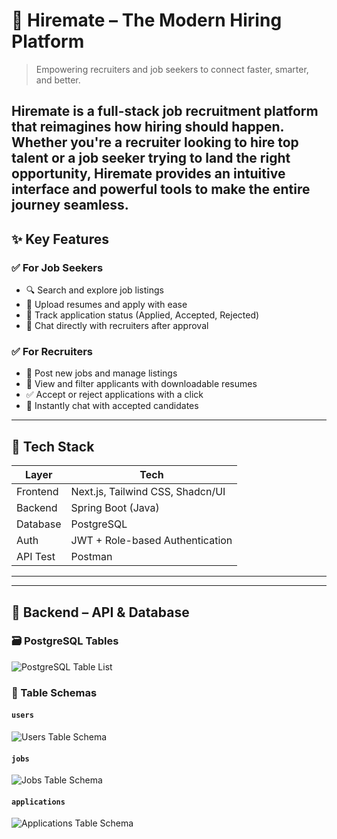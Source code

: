 # 💼 Hiremate – The Modern Hiring Platform

> Empowering recruiters and job seekers to connect faster, smarter, and better.

Hiremate is a full-stack job recruitment platform that reimagines how hiring should happen. Whether you're a recruiter looking to hire top talent or a job seeker trying to land the right opportunity, Hiremate provides an intuitive interface and powerful tools to make the entire journey seamless.
---

## ✨ Key Features

### ✅ For Job Seekers
- 🔍 Search and explore job listings
- 📄 Upload resumes and apply with ease
- 🚦 Track application status (Applied, Accepted, Rejected)
- 💬 Chat directly with recruiters after approval

### ✅ For Recruiters
- 📢 Post new jobs and manage listings
- 📂 View and filter applicants with downloadable resumes
- ✅ Accept or reject applications with a click
- 💬 Instantly chat with accepted candidates
---

## 🧪 Tech Stack

| Layer     | Tech                              |
|-----------|-----------------------------------|
| Frontend  | Next.js, Tailwind CSS, Shadcn/UI  |
| Backend   | Spring Boot (Java)                |
| Database  | PostgreSQL                        |
| Auth      | JWT + Role-based Authentication   |
| API Test  | Postman                           |
---
---

## 🔧 Backend – API & Database

### 🗃️ PostgreSQL Tables
![PostgreSQL Table List](screenshots/postgresql-tables.png)

### 🧱 Table Schemas

#### `users`
![Users Table Schema](screenshots/users-schema.png)

#### `jobs`
![Jobs Table Schema](screenshots/jobs-schema.png)

#### `applications`
![Applications Table Schema](screenshots/applications-schema.png)
